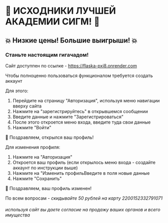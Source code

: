 # 🚀 ИСХОДНИКИ ЛУЧШЕЙ АКАДЕМИИ СИГМ! 🚀
## 💥 Низкие цены! Большие выигрыши! 💥
### Станьте настоящим гигачадом!
Сайт доступпен по ссылке - https://flaska-pxi8.onrender.com

Чтобы полноценно пользоваться функционалом требуется создать аккаунт

Для этого:
1. Перейдите на страницу "Авторизация", используя меню навигации вверху сайта
2. Нажмите на "зарегистрируйтесь" в открывшемся сообщении
3. Введите данные и нажмите "Зарегистрироваться"
4. После этого откроется меню входа, введите туда свои данные
5. Нажмите "Войти"
   
🥳 Поздравляем, открылся ваш профиль!

Для изменения профиля:
1. Нажмите на "Авторизация"
2. Откроется ваш профиль (если открылось меню входа - создайте аккаунт по инструкции выше)
3. Нажмите на "Изменить профильВведите в поля новые данные
4. Нажмите "Сохранить"
   
🥳 Поздравляем, ваш профиль изменен!

По всем вопросам - *скидывайте 50 рублей на карту 2200152332791071*

###### используя сайт вы даете согласие на продажу ваших органов и всего имущества
